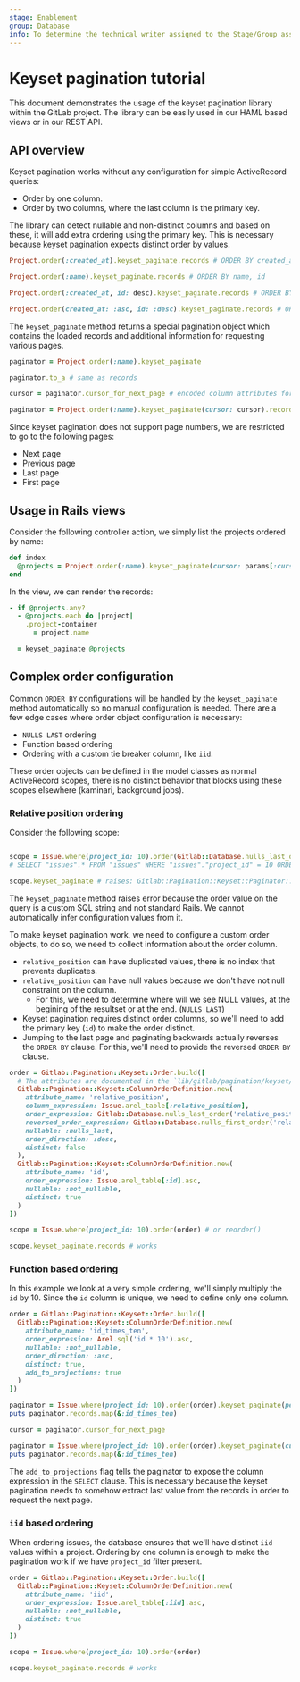 ```yaml
---
stage: Enablement
group: Database
info: To determine the technical writer assigned to the Stage/Group associated with this page, see https://about.gitlab.com/handbook/engineering/ux/technical-writing/#assignments
---
```


# Keyset pagination tutorial

This document demonstrates the usage of the keyset pagination library within the GitLab project. The library can be easily used in our HAML based views or in our REST API.

## API overview

Keyset pagination works without any configuration for simple ActiveRecord queries:

- Order by one column.
- Order by two columns, where the last column is the primary key.

The library can detect nullable and non-distinct columns and based on these, it will add extra ordering using the primary key. This is necessary because keyset pagination expects distinct order by values.

```ruby
Project.order(:created_at).keyset_paginate.records # ORDER BY created_at, id

Project.order(:name).keyset_paginate.records # ORDER BY name, id

Project.order(:created_at, id: desc).keyset_paginate.records # ORDER BY created_at, id

Project.order(created_at: :asc, id: :desc).keyset_paginate.records # ORDER BY created_at, id  DESC
```

The `keyset_paginate` method returns a special pagination object which contains the loaded records and additional information for requesting various pages.

```ruby
paginator = Project.order(:name).keyset_paginate

paginator.to_a # same as records

cursor = paginator.cursor_for_next_page # encoded column attributes for the next page

paginator = Project.order(:name).keyset_paginate(cursor: cursor).records # loading the next page
```

Since keyset pagination does not support page numbers, we are restricted to go to the following pages:

- Next page
- Previous page
- Last page
- First page

## Usage in Rails views

Consider the following controller action, we simply list the projects ordered by name:

```ruby
def index
  @projects = Project.order(:name).keyset_paginate(cursor: params[:cursor])
end
```

In the view, we can render the records:

```ruby
- if @projects.any?
  - @projects.each do |project|
    .project-container
      = project.name

  = keyset_paginate @projects
```

## Complex order configuration

Common `ORDER BY` configurations will be handled by the `keyset_paginate` method automatically so no manual configuration is needed. There are a few edge cases where order object configuration is necessary:

- `NULLS LAST` ordering
- Function based ordering
- Ordering with a custom tie breaker column, like `iid`.

These order objects can be defined in the model classes as normal ActiveRecord scopes, there is no distinct behavior that blocks using these scopes elsewhere (kaminari, background jobs).

### Relative position ordering

Consider the following scope:

```ruby

scope = Issue.where(project_id: 10).order(Gitlab::Database.nulls_last_order('relative_position', 'DESC'))
# SELECT "issues".* FROM "issues" WHERE "issues"."project_id" = 10 ORDER BY relative_position DESC NULLS LAST

scope.keyset_paginate # raises: Gitlab::Pagination::Keyset::Paginator::UnsupportedScopeOrder: The order on the scope does not support keyset pagination
```

The `keyset_paginate` method raises error because the order value on the query is a custom SQL string and not standard Rails. We cannot automatically infer configuration values from it.

To make keyset pagination work, we need to configure a custom order objects, to do so, we need to collect information about the order column.

- `relative_position` can have duplicated values, there is no index that prevents duplicates.
- `relative_position` can have null values because we don't have not null constraint on the column.
  - For this, we need to determine where will we see NULL values, at the begining of the resultset or at the end. (`NULLS LAST`)
- Keyset pagination requires distinct order columns, so we'll need to add the primary key (`id`) to make the order distinct.
- Jumping to the last page and paginating backwards actually reverses the `ORDER BY` clause. For this, we'll need to provide the reversed `ORDER BY` clause.

```ruby
order = Gitlab::Pagination::Keyset::Order.build([
  # The attributes are documented in the `lib/gitlab/pagination/keyset/column_order_definition.rb` file
  Gitlab::Pagination::Keyset::ColumnOrderDefinition.new(
    attribute_name: 'relative_position',
    column_expression: Issue.arel_table[:relative_position],
    order_expression: Gitlab::Database.nulls_last_order('relative_position', 'DESC'),
    reversed_order_expression: Gitlab::Database.nulls_first_order('relative_position', 'ASC'),
    nullable: :nulls_last,
    order_direction: :desc,
    distinct: false
  ),
  Gitlab::Pagination::Keyset::ColumnOrderDefinition.new(
    attribute_name: 'id',
    order_expression: Issue.arel_table[:id].asc,
    nullable: :not_nullable,
    distinct: true
  )
])

scope = Issue.where(project_id: 10).order(order) # or reorder()

scope.keyset_paginate.records # works
```

### Function based ordering

In this example we look at a very simple ordering, we'll simply multiply the `id` by 10. Since the `id` column is unique, we need to define only one column.

```ruby
order = Gitlab::Pagination::Keyset::Order.build([
  Gitlab::Pagination::Keyset::ColumnOrderDefinition.new(
    attribute_name: 'id_times_ten',
    order_expression: Arel.sql('id * 10').asc,
    nullable: :not_nullable,
    order_direction: :asc,
    distinct: true,
    add_to_projections: true
  )
])

paginator = Issue.where(project_id: 10).order(order).keyset_paginate(per_page: 5)
puts paginator.records.map(&:id_times_ten)

cursor = paginator.cursor_for_next_page

paginator = Issue.where(project_id: 10).order(order).keyset_paginate(cursor: cursor, per_page: 5)
puts paginator.records.map(&:id_times_ten)
```

The `add_to_projections` flag tells the paginator to expose the column expression in the `SELECT` clause. This is necessary because the keyset pagination needs to somehow extract last value from the records in order to request the next page.

### `iid` based ordering

When ordering issues, the database ensures that we'll have distinct `iid` values within a project. Ordering by one column is enough to make the pagination work if we have `project_id` filter present.

```ruby
order = Gitlab::Pagination::Keyset::Order.build([
  Gitlab::Pagination::Keyset::ColumnOrderDefinition.new(
    attribute_name: 'iid',
    order_expression: Issue.arel_table[:iid].asc,
    nullable: :not_nullable,
    distinct: true
  )
])

scope = Issue.where(project_id: 10).order(order)

scope.keyset_paginate.records # works
```
